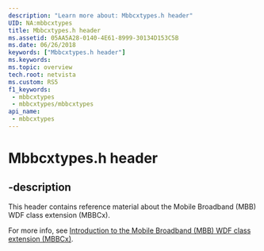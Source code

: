 ```yaml
---
description: "Learn more about: Mbbcxtypes.h header"
UID: NA:mbbcxtypes
title: Mbbcxtypes.h header
ms.assetid: 05AA5A28-0140-4E61-8999-30134D153C5B
ms.date: 06/26/2018
keywords: ["Mbbcxtypes.h header"]
ms.keywords: 
ms.topic: overview
tech.root: netvista
ms.custom: RS5
f1_keywords:
 - mbbcxtypes
 - mbbcxtypes/mbbcxtypes
api_name:
 - mbbcxtypes
---
```


# Mbbcxtypes.h header


## -description

This header contains reference material about the Mobile Broadband (MBB) WDF class extension (MBBCx).

For more info, see [Introduction to the Mobile Broadband (MBB) WDF class extension (MBBCx)](/windows-hardware/drivers/netcx/mobile-broadband-mbb-wdf-class-extension-mbbcx).

